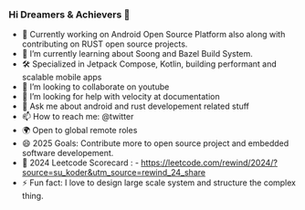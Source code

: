 ### Hi Dreamers & Achievers 👋

- 🔭 Currently working on Android Open Source Platform also along with contributing on RUST open source projects.
- 🌱 I’m currently learning about Soong and Bazel Build System.
- 🛠️ Specialized in Jetpack Compose, Kotlin, building performant and scalable mobile apps
- 👯 I’m looking to collaborate on youtube
- 🤔 I’m looking for help with velocity at documentation
- 💬 Ask me about android and rust developement related stuff
- 📫 How to reach me: @twitter
- 🌍 Open to global remote roles
- 😄 2025 Goals: Contribute more to open source project and embedded software developement.
- 🚀 2024 Leetcode Scorecard : - https://leetcode.com/rewind/2024/?source=su_koder&utm_source=rewind_24_share
- ⚡ Fun fact: I love to design large scale system and structure the complex thing.
